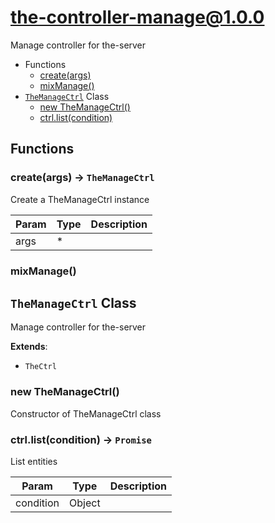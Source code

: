 # the-controller-manage@1.0.0

Manage controller for the-server

+ Functions
  + [create(args)](#the-controller-manage-function-create)
  + [mixManage()](#the-controller-manage-function-mix-manage)
+ [`TheManageCtrl`](#the-controller-manage-classes) Class
  + [new TheManageCtrl()](#the-controller-manage-classes-the-manage-ctrl-constructor)
  + [ctrl.list(condition)](#the-controller-manage-classes-the-manage-ctrl-list)

## Functions

<a class='md-heading-link' name="the-controller-manage-function-create" ></a>

### create(args) -> `TheManageCtrl`

Create a TheManageCtrl instance

| Param | Type | Description |
| ----- | --- | -------- |
| args | * |  |

<a class='md-heading-link' name="the-controller-manage-function-mix-manage" ></a>

### mixManage()




<a class='md-heading-link' name="the-controller-manage-classes"></a>

## `TheManageCtrl` Class

Manage controller for the-server

**Extends**: 

+ `TheCtrl`



<a class='md-heading-link' name="the-controller-manage-classes-the-manage-ctrl-constructor" ></a>

### new TheManageCtrl()

Constructor of TheManageCtrl class



<a class='md-heading-link' name="the-controller-manage-classes-the-manage-ctrl-list" ></a>

### ctrl.list(condition) -> `Promise`

List entities

| Param | Type | Description |
| ----- | --- | -------- |
| condition | Object |  |




